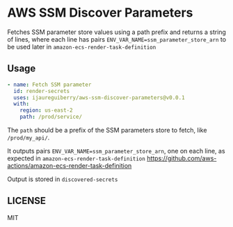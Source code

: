 # AWS SSM Discover Parameters

Fetches SSM parameter store values using a path prefix and returns a string of lines,
where each line has pairs `ENV_VAR_NAME=ssm_parameter_store_arn` to be used later in
`amazon-ecs-render-task-definition`

## Usage

```yaml
- name: Fetch SSM parameter
  id: render-secrets
  uses: ijaureguiberry/aws-ssm-discover-parameters@v0.0.1
  with:
    region: us-east-2
    path: /prod/service/
```

The `path` should be a prefix of the SSM parameters store to fetch, like `/prod/my_api/`.

It outputs pairs `ENV_VAR_NAME=ssm_parameter_store_arn`, one on each line, as expected in
`amazon-ecs-render-task-definition` https://github.com/aws-actions/amazon-ecs-render-task-definition

Output is stored in `discovered-secrets`

## LICENSE

MIT
